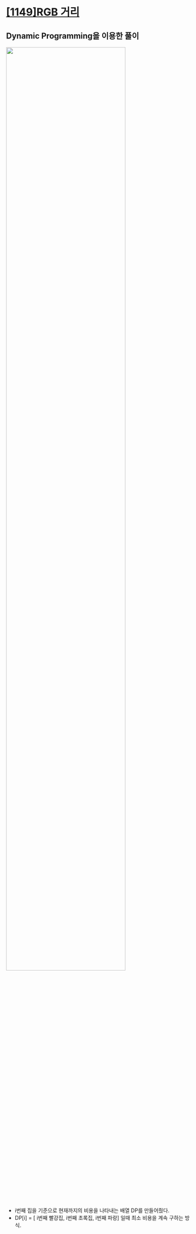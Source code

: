 
# [[1149]RGB 거리](https://www.acmicpc.net/problem/1149)  
  
## Dynamic Programming을 이용한 풀이  
<image src="https://lh5.googleusercontent.com/SA0e8T4LWSoZIZaFXXZuxKkGeEy1f8UtkMnWZzBxtx7u6CdjmPgwe6McA8_omEX-T-PxKliy2OHGdCYBWhB9DFCxWdop-szLx9gDB9_OFi5JYiG4Yr-yMaUzZgdJULseBLit1rx4" width="80%">
  
- i번째 집을 기준으로 현재까지의 비용을 나타내는 배열 DP를 만들어줬다.  
- DP[i] = [ i번째 빨강집, i번째 초록집, i번째 파랑] 일때 최소 비용을 계속 구하는 방식.